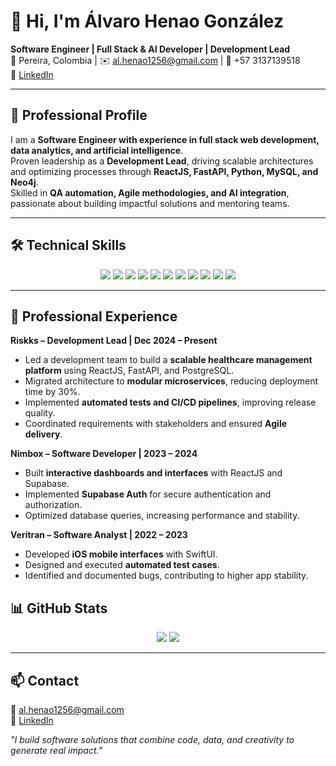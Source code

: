 # 👋 Hi, I'm Álvaro Henao González

**Software Engineer | Full Stack & AI Developer | Development Lead**  
📍 Pereira, Colombia | ✉️ al.henao1256@gmail.com | 📱 +57 3137139518  
🔗 [LinkedIn](https://www.linkedin.com/in/alvaro-henao-gonzalez-04353823b/)

---

## 🚀 Professional Profile

I am a **Software Engineer with experience in full stack web development, data analytics, and artificial intelligence**.  
Proven leadership as a **Development Lead**, driving scalable architectures and optimizing processes through **ReactJS, FastAPI, Python, MySQL, and Neo4j**.  
Skilled in **QA automation, Agile methodologies, and AI integration**, passionate about building impactful solutions and mentoring teams.

---

## 🛠️ Technical Skills

<div align="center">
<img src="https://img.shields.io/badge/Python-3776AB?style=for-the-badge&logo=python&logoColor=white" />
<img src="https://img.shields.io/badge/JavaScript-F7DF1E?style=for-the-badge&logo=javascript&logoColor=black" />
<img src="https://img.shields.io/badge/TypeScript-3178C6?style=for-the-badge&logo=typescript&logoColor=white" />
<img src="https://img.shields.io/badge/React-61DAFB?style=for-the-badge&logo=react&logoColor=black" />
<img src="https://img.shields.io/badge/FastAPI-009688?style=for-the-badge" />
<img src="https://img.shields.io/badge/Node.js-339933?style=for-the-badge&logo=node.js&logoColor=white" />
<img src="https://img.shields.io/badge/MySQL-4479A1?style=for-the-badge&logo=mysql&logoColor=white" />
<img src="https://img.shields.io/badge/Neo4j-008CC1?style=for-the-badge" />
<img src="https://img.shields.io/badge/Supabase-3ECF8E?style=for-the-badge" />
<img src="https://img.shields.io/badge/Docker-2496ED?style=for-the-badge&logo=docker&logoColor=white" />
<img src="https://img.shields.io/badge/SwiftUI-F05138?style=for-the-badge" />
</div>

---

## 💼 Professional Experience

**Riskks – Development Lead | Dec 2024 – Present**  
- Led a development team to build a **scalable healthcare management platform** using ReactJS, FastAPI, and PostgreSQL.  
- Migrated architecture to **modular microservices**, reducing deployment time by 30%.  
- Implemented **automated tests and CI/CD pipelines**, improving release quality.  
- Coordinated requirements with stakeholders and ensured **Agile delivery**.  

**Nimbox – Software Developer | 2023 – 2024**  
- Built **interactive dashboards and interfaces** with ReactJS and Supabase.  
- Implemented **Supabase Auth** for secure authentication and authorization.  
- Optimized database queries, increasing performance and stability.  

**Veritran – Software Analyst | 2022 – 2023**  
- Developed **iOS mobile interfaces** with SwiftUI.  
- Designed and executed **automated test cases**.  
- Identified and documented bugs, contributing to higher app stability.  

## 📊 GitHub Stats

<div align="center">
<img src="https://github-readme-stats.vercel.app/api?username=alvaro-henao-gonzalez&show_icons=true&theme=radical" />
<img src="https://github-readme-stats.vercel.app/api/top-langs/?username=alvaro-henao-gonzalez&layout=compact&theme=radical" />
</div>

---

## 📫 Contact

📧 al.henao1256@gmail.com  
🔗 [LinkedIn](https://www.linkedin.com/in/alvaro-henao-gonzalez-04353823b/)  

*"I build software solutions that combine code, data, and creativity to generate real impact."*

